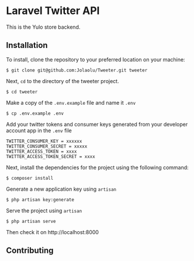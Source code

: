 # Laravel Twitter API

This is the Yulo store backend.


## Installation
To install, clone the repository to your preferred location on your machine:

```
$ git clone git@github.com:Jolaolu/Tweeter.git tweeter
```

Next, `cd` to the directory of the tweeter project.

```
$ cd tweeter
```

Make a copy of the `.env.example` file and name it `.env`

```
$ cp .env.example .env
```

Add your twitter tokens and consumer keys generated from your developer account app in the `.env` file

```
TWITTER_CONSUMER_KEY = xxxxxx
TWITTER_CONSUMER_SECRET = xxxxx
TWITTER_ACCESS_TOKEN = xxxx
TWITTER_ACCESS_TOKEN_SECRET = xxxx
```

Next, install the dependencies for the project using the following command:

```
$ composer install

```

Generate a new application key using `artisan`

```
$ php artisan key:generate
```



Serve the project using `artisan`

```
$ php artisan serve
```

Then check it on http://localhost:8000

## Contributing



